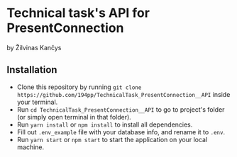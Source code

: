 
# Technical task's API for PresentConnection
by Žilvinas Kančys

## Installation

* Clone this repository by running `git clone https://github.com/194pp/TechnicalTask_PresentConnection__API` inside your terminal.
* Run `cd TechnicalTask_PresentConnection__API` to go to project's folder (or simply open terminal in that folder).
* Run `yarn install` or `npm install` to install all dependencies.
* Fill out `.env_example` file with your database info, and rename it to `.env`.
* Run `yarn start` or `npm start` to start the application on your local machine.
